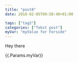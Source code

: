 ```yaml
---
title: "post8"
date: 2018-02-05T09:58:48+01:00

tags: ["tag2"]
categories: ["Tekst post"]
myVar: "myValue for Forside"
---
```


Hey there

{{.Params.myVar}}
